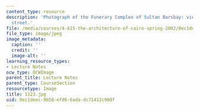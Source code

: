 ```yaml
---
content_type: resource
description: 'Photograph of the Funerary Complex of Sultan Barsbay: view from the
  street.'
file: /media/courses/4-615-the-architecture-of-cairo-spring-2002/0ec1deec9b58efd66adadc71412c900f_1123.jpg
file_type: image/jpeg
image_metadata:
  caption: ''
  credit: ''
  image-alt: ''
learning_resource_types:
- Lecture Notes
ocw_type: OCWImage
parent_title: Lecture Notes
parent_type: CourseSection
resourcetype: Image
title: 1123.jpg
uid: 0ec1deec-9b58-efd6-6ada-dc71412c900f
---
```

